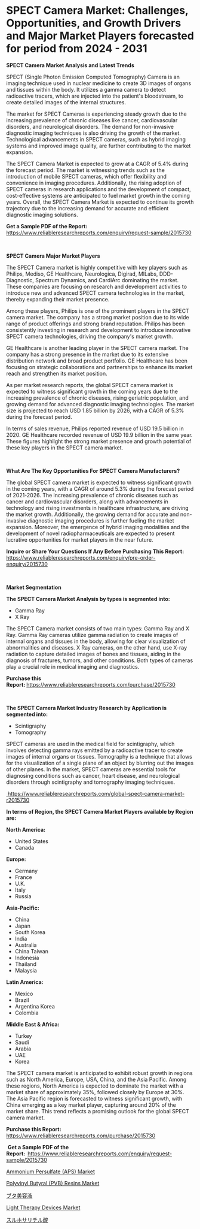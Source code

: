 <p><h1>SPECT Camera Market: Challenges, Opportunities, and Growth Drivers and Major Market Players forecasted for period from 2024 - 2031</h1></p><p><strong>SPECT Camera Market Analysis and Latest Trends</strong></p>
<p><p>SPECT (Single Photon Emission Computed Tomography) Camera is an imaging technique used in nuclear medicine to create 3D images of organs and tissues within the body. It utilizes a gamma camera to detect radioactive tracers, which are injected into the patient's bloodstream, to create detailed images of the internal structures.</p><p>The market for SPECT Cameras is experiencing steady growth due to the increasing prevalence of chronic diseases like cancer, cardiovascular disorders, and neurological disorders. The demand for non-invasive diagnostic imaging techniques is also driving the growth of the market. Technological advancements in SPECT cameras, such as hybrid imaging systems and improved image quality, are further contributing to the market expansion.</p><p>The SPECT Camera Market is expected to grow at a CAGR of 5.4% during the forecast period. The market is witnessing trends such as the introduction of mobile SPECT cameras, which offer flexibility and convenience in imaging procedures. Additionally, the rising adoption of SPECT cameras in research applications and the development of compact, cost-effective systems are anticipated to fuel market growth in the coming years. Overall, the SPECT Camera Market is expected to continue its growth trajectory due to the increasing demand for accurate and efficient diagnostic imaging solutions.</p></p>
<p><strong>Get a Sample PDF of the Report:&nbsp;</strong> <a href="https://www.reliableresearchreports.com/enquiry/request-sample/2015730">https://www.reliableresearchreports.com/enquiry/request-sample/2015730</a></p>
<p>&nbsp;</p>
<p><strong>SPECT Camera Major Market Players</strong></p>
<p><p>The SPECT Camera market is highly competitive with key players such as Philips, Mediso, GE Healthcare, Neurologica, Digirad, MILabs, DDD-Diagnostic, Spectrum Dynamics, and CardiArc dominating the market. These companies are focusing on research and development activities to introduce new and advanced SPECT camera technologies in the market, thereby expanding their market presence.</p><p>Among these players, Philips is one of the prominent players in the SPECT camera market. The company has a strong market position due to its wide range of product offerings and strong brand reputation. Philips has been consistently investing in research and development to introduce innovative SPECT camera technologies, driving the company's market growth.</p><p>GE Healthcare is another leading player in the SPECT camera market. The company has a strong presence in the market due to its extensive distribution network and broad product portfolio. GE Healthcare has been focusing on strategic collaborations and partnerships to enhance its market reach and strengthen its market position.</p><p>As per market research reports, the global SPECT camera market is expected to witness significant growth in the coming years due to the increasing prevalence of chronic diseases, rising geriatric population, and growing demand for advanced diagnostic imaging technologies. The market size is projected to reach USD 1.85 billion by 2026, with a CAGR of 5.3% during the forecast period.</p><p>In terms of sales revenue, Philips reported revenue of USD 19.5 billion in 2020. GE Healthcare recorded revenue of USD 19.9 billion in the same year. These figures highlight the strong market presence and growth potential of these key players in the SPECT camera market.</p></p>
<p>&nbsp;</p>
<p><strong>What Are The Key Opportunities For SPECT Camera Manufacturers?</strong></p>
<p><p>The global SPECT camera market is expected to witness significant growth in the coming years, with a CAGR of around 5.3% during the forecast period of 2021-2026. The increasing prevalence of chronic diseases such as cancer and cardiovascular disorders, along with advancements in technology and rising investments in healthcare infrastructure, are driving the market growth. Additionally, the growing demand for accurate and non-invasive diagnostic imaging procedures is further fueling the market expansion. Moreover, the emergence of hybrid imaging modalities and the development of novel radiopharmaceuticals are expected to present lucrative opportunities for market players in the near future.</p></p>
<p><strong>Inquire or Share Your Questions If Any Before Purchasing This Report:</strong> <a href="https://www.reliableresearchreports.com/enquiry/pre-order-enquiry/2015730">https://www.reliableresearchreports.com/enquiry/pre-order-enquiry/2015730</a></p>
<p>&nbsp;</p>
<p><strong>Market Segmentation</strong></p>
<p><strong>The SPECT Camera Market Analysis by types is segmented into:</strong></p>
<p><ul><li>Gamma Ray</li><li>X Ray</li></ul></p>
<p><p>The SPECT Camera market consists of two main types: Gamma Ray and X Ray. Gamma Ray cameras utilize gamma radiation to create images of internal organs and tissues in the body, allowing for clear visualization of abnormalities and diseases. X Ray cameras, on the other hand, use X-ray radiation to capture detailed images of bones and tissues, aiding in the diagnosis of fractures, tumors, and other conditions. Both types of cameras play a crucial role in medical imaging and diagnostics.</p></p>
<p><strong>Purchase this Report:&nbsp;</strong><a href="https://www.reliableresearchreports.com/purchase/2015730">https://www.reliableresearchreports.com/purchase/2015730</a></p>
<p>&nbsp;</p>
<p><strong>The SPECT Camera Market Industry Research by Application is segmented into:</strong></p>
<p><ul><li>Scintigraphy</li><li>Tomography</li></ul></p>
<p><p>SPECT cameras are used in the medical field for scintigraphy, which involves detecting gamma rays emitted by a radioactive tracer to create images of internal organs or tissues. Tomography is a technique that allows for the visualization of a single plane of an object by blurring out the images of other planes. In the market, SPECT cameras are essential tools for diagnosing conditions such as cancer, heart disease, and neurological disorders through scintigraphy and tomography imaging techniques.</p></p>
<p><a href="https://www.reliableresearchreports.com/global-spect-camera-market-r2015730">&nbsp;https://www.reliableresearchreports.com/global-spect-camera-market-r2015730</a></p>
<p><strong>In terms of Region, the SPECT Camera Market Players available by Region are:</strong></p>
<p>
    <p> <strong> North America: </strong>
        <ul>
            <li>United States</li>
            <li>Canada</li>
        </ul>
        </p> 
    <p> <strong> Europe: </strong>
        <ul>
            <li>Germany</li>
            <li>France</li>
            <li>U.K.</li>
            <li>Italy</li>
            <li>Russia</li>
        </ul>
        </p> 
    <p> <strong> Asia-Pacific: </strong>
        <ul>
            <li>China</li>
            <li>Japan</li>
            <li>South Korea</li>
            <li>India</li>
            <li>Australia</li>
            <li>China Taiwan</li>
            <li>Indonesia</li>
            <li>Thailand</li>
            <li>Malaysia</li>
        </ul>
        </p> 
    <p> <strong> Latin America: </strong>
        <ul>
            <li>Mexico</li>
            <li>Brazil</li>
            <li>Argentina Korea</li>
            <li>Colombia</li>
        </ul>
        </p> 
    <p> <strong> Middle East & Africa: </strong>
        <ul>
            <li>Turkey</li>
            <li>Saudi</li>
            <li>Arabia</li>
            <li>UAE</li>
            <li>Korea</li>
        </ul>
    </p>
    </p>
<p><p>The SPECT camera market is anticipated to exhibit robust growth in regions such as North America, Europe, USA, China, and the Asia Pacific. Among these regions, North America is expected to dominate the market with a market share of approximately 35%, followed closely by Europe at 30%. The Asia Pacific region is forecasted to witness significant growth, with China emerging as a key market player, capturing around 20% of the market share. This trend reflects a promising outlook for the global SPECT camera market.</p></p>
<p><strong>Purchase this Report: </strong><a href="https://www.reliableresearchreports.com/purchase/2015730">https://www.reliableresearchreports.com/purchase/2015730</a></p>
<p>&nbsp;<strong>Get a Sample PDF of the Report:&nbsp;&nbsp;</strong><a href="https://www.reliableresearchreports.com/enquiry/request-sample/2015730">https://www.reliableresearchreports.com/enquiry/request-sample/2015730</a></p>
<p><strong></strong></p>
<p><p><a href="https://issuu.com/reportprime-2/docs/ammonium-persulfate-aps-market-size-2030.pptx">Ammonium Persulfate (APS) Market</a></p><p><a href="https://issuu.com/reportprime-2/docs/polyvinyl-butyral-pvb-resins-market-size-2030.pptx">Polyvinyl Butyral (PVB) Resins Market</a></p><p><a href="https://github.com/laurenreichert/Market-Research-Report-List-1/blob/main/884367850691.md">ブタ美容液</a></p><p><a href="https://github.com/cameroneffertz/Market-Research-Report-List-1/blob/main/light-therapy-devices-market.md">Light Therapy Devices Market</a></p><p><a href="https://github.com/vtbvgl20191192/Market-Research-Report-List-2/blob/main/563273450690.md">スルホサリチル酸</a></p></p>